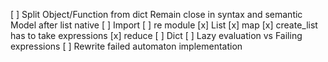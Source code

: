 [ ] Split Object/Function from dict
      Remain close in syntax and semantic
      Model after list native
[ ] Import
[ ] re module
[x] List
  [x] map
  [x] create_list has to take expressions
  [x] reduce
[ ] Dict
[ ] Lazy evaluation vs Failing expressions
  [ ] Rewrite failed automaton implementation
